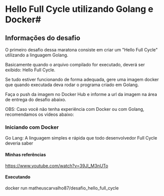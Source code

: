 # Hello Full Cycle utilizando Golang e Docker#

## Informações do desafio
O primeiro desafio dessa maratona consiste em criar um "Hello Full Cycle" utilizando a linguagem Golang.

Basicamente quando o arquivo compilado for executado, deverá ser exibido: Hello Full Cycle.

Se tudo estiver funcionando de forma adequada, gere uma imagem docker que quando executada deva rodar o programa criado em Golang.

Faça o push da imagem no Docker Hub e informe a url da imagem na área de entrega do desafio abaixo.

OBS: Caso você não tenha experiência com Docker ou com Golang, recomendamos os vídeos abaixo:

### Iniciando com Docker
Go Lang: A linguagem simples e rápida que todo desenvolvedor Full Cycle deveria saber

#### Minhas referências

https://www.youtube.com/watch?v=39Jl_M3nUTo

#### Executando
docker run matheuscarvalho87/desafio_hello_full_cycle
